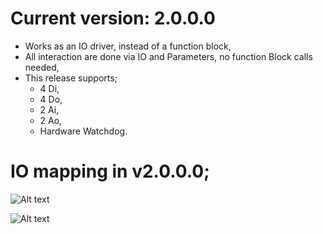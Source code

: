 # Current version: 2.0.0.0
- Works as an IO driver, instead of a function block,
- All interaction are done via IO and Parameters, no function Block calls needed,
- This release supports;
  * 4 Di,
  * 4 Do,
  * 2 Ai,
  * 2 Ao,
  * Hardware Watchdog.


# IO mapping in v2.0.0.0;
![Alt text](https://github.com/Aliazzzz/Monarco-HAT-library-for-CODESYS-V3/blob/master/Monarco/2.0.0.0/pics/Monarco_HAT%20IO%20Mapping%202018-02-11_172304.png "Monarco IO Mapping v2.0.0.0")

  
![Alt text](https://github.com/Aliazzzz/Monarco-HAT-library-for-CODESYS-V3/blob/master/Monarco/2.0.0.0/pics/Monarco_HAT%20SPI%20Device%20Parameters%202018-02-11_172304.png "Monarco Device Parameters v2.0.0.0")


